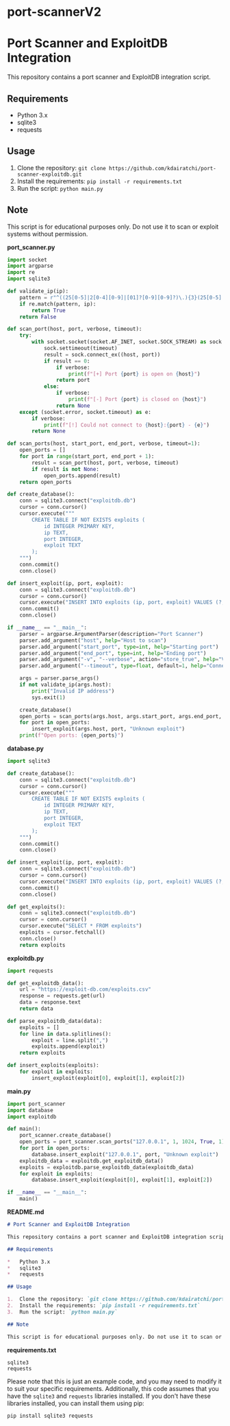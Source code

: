 # port-scannerV2

# Port Scanner and ExploitDB Integration

This repository contains a port scanner and ExploitDB integration script.

## Requirements

*   Python 3.x
*   sqlite3
*   requests

## Usage

1.  Clone the repository: `git clone https://github.com/kdairatchi/port-scanner-exploitdb.git`
2.  Install the requirements: `pip install -r requirements.txt`
3.  Run the script: `python main.py`

## Note

This script is for educational purposes only. Do not use it to scan or exploit systems without permission.




**port_scanner.py**
```python
import socket
import argparse
import re
import sqlite3

def validate_ip(ip):
    pattern = r"^((25[0-5]|2[0-4][0-9]|[01]?[0-9][0-9]?)\.){3}(25[0-5]|2[0-4][0-9]|[01]?[0-9][0-9]?)$"
    if re.match(pattern, ip):
        return True
    return False

def scan_port(host, port, verbose, timeout):
    try:
        with socket.socket(socket.AF_INET, socket.SOCK_STREAM) as sock:
            sock.settimeout(timeout)
            result = sock.connect_ex((host, port))
            if result == 0:
                if verbose:
                    print(f"[+] Port {port} is open on {host}")
                return port
            else:
                if verbose:
                    print(f"[-] Port {port} is closed on {host}")
                return None
    except (socket.error, socket.timeout) as e:
        if verbose:
            print(f"[!] Could not connect to {host}:{port} - {e}")
        return None

def scan_ports(host, start_port, end_port, verbose, timeout=1):
    open_ports = []
    for port in range(start_port, end_port + 1):
        result = scan_port(host, port, verbose, timeout)
        if result is not None:
            open_ports.append(result)
    return open_ports

def create_database():
    conn = sqlite3.connect("exploitdb.db")
    cursor = conn.cursor()
    cursor.execute("""
        CREATE TABLE IF NOT EXISTS exploits (
            id INTEGER PRIMARY KEY,
            ip TEXT,
            port INTEGER,
            exploit TEXT
        );
    """)
    conn.commit()
    conn.close()

def insert_exploit(ip, port, exploit):
    conn = sqlite3.connect("exploitdb.db")
    cursor = conn.cursor()
    cursor.execute("INSERT INTO exploits (ip, port, exploit) VALUES (?, ?, ?)", (ip, port, exploit))
    conn.commit()
    conn.close()

if __name__ == "__main__":
    parser = argparse.ArgumentParser(description="Port Scanner")
    parser.add_argument("host", help="Host to scan")
    parser.add_argument("start_port", type=int, help="Starting port")
    parser.add_argument("end_port", type=int, help="Ending port")
    parser.add_argument("-v", "--verbose", action="store_true", help="Verbose output")
    parser.add_argument("--timeout", type=float, default=1, help="Connection timeout in seconds")

    args = parser.parse_args()
    if not validate_ip(args.host):
        print("Invalid IP address")
        sys.exit(1)

    create_database()
    open_ports = scan_ports(args.host, args.start_port, args.end_port, args.verbose, args.timeout)
    for port in open_ports:
        insert_exploit(args.host, port, "Unknown exploit")
    print(f"Open ports: {open_ports}")
```

**database.py**
```python
import sqlite3

def create_database():
    conn = sqlite3.connect("exploitdb.db")
    cursor = conn.cursor()
    cursor.execute("""
        CREATE TABLE IF NOT EXISTS exploits (
            id INTEGER PRIMARY KEY,
            ip TEXT,
            port INTEGER,
            exploit TEXT
        );
    """)
    conn.commit()
    conn.close()

def insert_exploit(ip, port, exploit):
    conn = sqlite3.connect("exploitdb.db")
    cursor = conn.cursor()
    cursor.execute("INSERT INTO exploits (ip, port, exploit) VALUES (?, ?, ?)", (ip, port, exploit))
    conn.commit()
    conn.close()

def get_exploits():
    conn = sqlite3.connect("exploitdb.db")
    cursor = conn.cursor()
    cursor.execute("SELECT * FROM exploits")
    exploits = cursor.fetchall()
    conn.close()
    return exploits
```

**exploitdb.py**
```python
import requests

def get_exploitdb_data():
    url = "https://exploit-db.com/exploits.csv"
    response = requests.get(url)
    data = response.text
    return data

def parse_exploitdb_data(data):
    exploits = []
    for line in data.splitlines():
        exploit = line.split(",")
        exploits.append(exploit)
    return exploits

def insert_exploits(exploits):
    for exploit in exploits:
        insert_exploit(exploit[0], exploit[1], exploit[2])
```

**main.py**
```python
import port_scanner
import database
import exploitdb

def main():
    port_scanner.create_database()
    open_ports = port_scanner.scan_ports("127.0.0.1", 1, 1024, True, 1)
    for port in open_ports:
        database.insert_exploit("127.0.0.1", port, "Unknown exploit")
    exploitdb_data = exploitdb.get_exploitdb_data()
    exploits = exploitdb.parse_exploitdb_data(exploitdb_data)
    for exploit in exploits:
        database.insert_exploit(exploit[0], exploit[1], exploit[2])

if __name__ == "__main__":
    main()
```

**README.md**
```markdown
# Port Scanner and ExploitDB Integration

This repository contains a port scanner and ExploitDB integration script.

## Requirements

*   Python 3.x
*   sqlite3
*   requests

## Usage

1.  Clone the repository: `git clone https://github.com/kdairatchi/port-scanner-exploitdb.git`
2.  Install the requirements: `pip install -r requirements.txt`
3.  Run the script: `python main.py`

## Note

This script is for educational purposes only. Do not use it to scan or exploit systems without permission.
```

**requirements.txt**
```
sqlite3
requests
```

Please note that this is just an example code, and you may need to modify it to suit your specific requirements. Additionally, this code assumes that you have the `sqlite3` and `requests` libraries installed. If you don't have these libraries installed, you can install them using pip:

```bash
pip install sqlite3 requests
```


